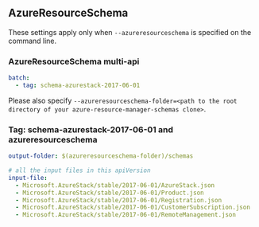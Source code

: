 ## AzureResourceSchema

These settings apply only when `--azureresourceschema` is specified on the command line.

### AzureResourceSchema multi-api

``` yaml $(azureresourceschema) && $(multiapi)
batch:
  - tag: schema-azurestack-2017-06-01

```

Please also specify `--azureresourceschema-folder=<path to the root directory of your azure-resource-manager-schemas clone>`.

### Tag: schema-azurestack-2017-06-01 and azureresourceschema

``` yaml $(tag) == 'schema-azurestack-2017-06-01' && $(azureresourceschema)
output-folder: $(azureresourceschema-folder)/schemas

# all the input files in this apiVersion
input-file:
  - Microsoft.AzureStack/stable/2017-06-01/AzureStack.json
  - Microsoft.AzureStack/stable/2017-06-01/Product.json
  - Microsoft.AzureStack/stable/2017-06-01/Registration.json
  - Microsoft.AzureStack/stable/2017-06-01/CustomerSubscription.json
  - Microsoft.AzureStack/stable/2017-06-01/RemoteManagement.json
  
```
